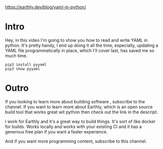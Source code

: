 https://earthly.dev/blog/yaml-in-python/

# Intro
Hey, in this video I'm going to show you how to read
 and write YAML in python.
It's pretty handy, I end up doing it all the time,
 especially, updating a YAML file programmatically 
 in place, which I'll cover last, has saved me so 
 much time.

```
pip3 install pyyaml
pip3 show pyyaml
```


# Outro

If you looking to learn more about building software
, subscribe to the channel. If you want to learn more about Earthly, which is an open source build tool that works great 
wit python then check out the link in the descript. 

I work for Earthly and it's a great way to build 
things. It's sort of like docker for builds. 
Works locally and works with your existing CI 
and it has a generous free plan 
if you want a faster experience.

And if you want more programming content, 
subscribe to this channel.
